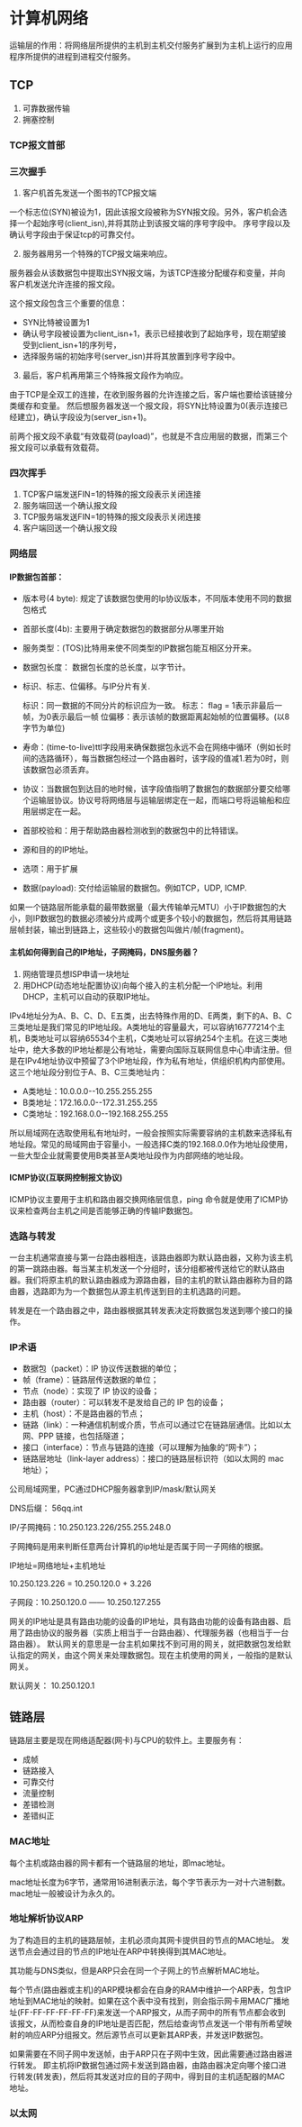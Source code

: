 # 计算机网络 


运输层的作用：将网络层所提供的主机到主机交付服务扩展到为主机上运行的应用程序所提供的进程到进程交付服务。

## TCP

1. 可靠数据传输
2. 拥塞控制


### TCP报文首部


### 三次握手


1. 客户机首先发送一个图书的TCP报文端

一个标志位(SYN)被设为1，因此该报文段被称为SYN报文段。另外，客户机会选择一个起始序号(client_isn),并将其防止到该报文端的序号字段中。 序号字段以及确认号字段由于保证tcp的可靠交付。

2. 服务器用另一个特殊的TCP报文端来响应。

服务器会从该数据包中提取出SYN报文端，为该TCP连接分配缓存和变量，并向客户机发送允许连接的报文段。

这个报文段包含三个重要的信息： 

  - SYN比特被设置为1
  - 确认号字段被设置为client_isn+1，表示已经接收到了起始序号，现在期望接受到client_isn+1的序列号，
  - 选择服务端的初始序号(server_isn)并将其放置到序号字段中。


3. 最后，客户机再用第三个特殊报文段作为响应。

由于TCP是全双工的连接，在收到服务器的允许连接之后，客户端也要给该链接分类缓存和变量。
然后想服务器发送一个报文段，将SYN比特设置为0(表示连接已经建立)，确认字段设为(server_isn+1)。


前两个报文段不承载“有效载荷(payload)”，也就是不含应用层的数据，而第三个报文段可以承载有效载荷。

### 四次挥手


1. TCP客户端发送FIN=1的特殊的报文段表示关闭连接
2. 服务端回送一个确认报文段
3. TCP服务端发送FIN=1的特殊的报文段表示关闭连接
4. 客户端回送一个确认报文段



### 网络层




#### IP数据包首部：

- 版本号(4 byte): 规定了该数据包使用的Ip协议版本，不同版本使用不同的数据包格式
- 首部长度(4b): 主要用于确定数据包的数据部分从哪里开始
- 服务类型：(TOS)比特用来使不同类型的IP数据包能互相区分开来。
- 数据包长度： 数据包长度的总长度，以字节计。
- 标识、标志、位偏移。与IP分片有关.

  标识：同一数据的不同分片的标识应为一致。
  标志： flag = 1表示非最后一帧，为0表示最后一帧
  位偏移：表示该帧的数据距离起始帧的位置偏移。(以8字节为单位)

- 寿命：(time-to-live)ttl字段用来确保数据包永远不会在网络中循环（例如长时间的选路循环），每当数据包经过一个路由器时，该字段的值减1.若为0时，则该数据包必须丢弃。
- 协议：当数据包到达目的地时候，该字段值指明了数据包的数据部分要交给哪个运输层协议。协议号将网络层与运输层绑定在一起，而端口号将运输船和应用层绑定在一起。
- 首部校验和：用于帮助路由器检测收到的数据包中的比特错误。
- 源和目的的IP地址。
- 选项：用于扩展
- 数据(payload): 交付给运输层的数据包。例如TCP，UDP, ICMP.



如果一个链路层所能承载的最带数据量（最大传输单元MTU）小于IP数据包的大小，则IP数据包的数据必须被分片成两个或更多个较小的数据包，然后将其用链路层帧封装，输出到链路上，这些较小的数据包叫做片/帧(fragment)。





#### 主机如何得到自己的IP地址，子网掩码，DNS服务器？


1. 网络管理员想ISP申请一块地址
2. 用DHCP(动态地址配置协议)向每个接入的主机分配一个IP地址。利用DHCP，主机可以自动的获取IP地址。


IPv4地址分为A、B、C、D、E五类，出去特殊作用的D、E两类，剩下的A、B、C三类地址是我们常见的IP地址段。A类地址的容量最大，可以容纳16777214个主机，B类地址可以容纳65534个主机，C类地址可以容纳254个主机。在这三类地址中，绝大多数的IP地址都是公有地址，需要向国际互联网信息中心申请注册。但是在IPv4地址协议中预留了3个IP地址段，作为私有地址，供组织机构内部使用。这三个地址段分别位于A、B、C三类地址内：

- A类地址：10.0.0.0--10.255.255.255
- B类地址：172.16.0.0--172.31.255.255 
- C类地址：192.168.0.0--192.168.255.255

所以局域网在选取使用私有地址时，一般会按照实际需要容纳的主机数来选择私有地址段。常见的局域网由于容量小，一般选择C类的192.168.0.0作为地址段使用，一些大型企业就需要使用B类甚至A类地址段作为内部网络的地址段。



#### ICMP协议(互联网控制报文协议)

ICMP协议主要用于主机和路由器交换网络层信息，ping 命令就是使用了ICMP协议来检查两台主机之间是否能够正确的传输IP数据包。


### 选路与转发

一台主机通常直接与第一台路由器相连，该路由器即为默认路由器，又称为该主机的第一跳路由器。每当某主机发送一个分组时，该分组都被传送给它的默认路由器。我们将原主机的默认路由器成为源路由器，目的主机的默认路由器称为目的路由器，选路即为为一个数据包从源主机传送到目的主机选路的问题。 

转发是在一个路由器之中，路由器根据其转发表决定将数据包发送到哪个接口的操作。

### IP术语


- 数据包（packet）：IP 协议传送数据的单位；
- 帧（frame）：链路层传送数据的单位；
- 节点（node）：实现了 IP 协议的设备；
- 路由器（router）：可以转发不是发给自己的 IP 包的设备；
- 主机（host）：不是路由器的节点；
- 链路（link）：一种通信机制或介质，节点可以通过它在链路层通信。比如以太网、PPP 链接，也包括隧道；
- 接口（interface）：节点与链路的连接（可以理解为抽象的“网卡”）；
- 链路层地址（link-layer address）：接口的链路层标识符（如以太网的 mac 地址）；


公司局域网里，PC通过DHCP服务器拿到IP/mask/默认网关

DNS后缀： 56qq.int

IP/子网掩码：10.250.123.226/255.255.248.0

子网掩码是用来判断任意两台计算机的ip地址是否属于同一子网络的根据。

IP地址=网络地址+主机地址

10.250.123.226 = 10.250.120.0 + 3.226

子网段：10.250.120.0 —— 10.250.127.255

网关的IP地址是具有路由功能的设备的IP地址，具有路由功能的设备有路由器、启用了路由协议的服务器（实质上相当于一台路由器）、代理服务器（也相当于一台路由器）。
默认网关的意思是一台主机如果找不到可用的网关，就把数据包发给默认指定的网关，由这个网关来处理数据包。现在主机使用的网关，一般指的是默认网关。

默认网关： 10.250.120.1


## 链路层

链路层主要是现在网络适配器(网卡)与CPU的软件上。主要服务有：

- 成帧
- 链路接入
- 可靠交付
- 流量控制
- 差错检测
- 差错纠正


### MAC地址

每个主机或路由器的网卡都有一个链路层的地址，即mac地址。

mac地址长度为6字节，通常用16进制表示法，每个字节表示为一对十六进制数。
mac地址一般被设计为永久的。

### 地址解析协议ARP

为了构造目的主机的链路层帧，主机必须向其网卡提供目的节点的MAC地址。
发送节点会通过目的节点的IP地址在ARP中转换得到其MAC地址。

其功能与DNS类似，但是ARP只会在同一个子网上的节点解析MAC地址。

每个节点(路由器或主机)的ARP模块都会在自身的RAM中维护一个ARP表，包含IP地址到MAC地址的映射。如果在这个表中没有找到，则会指示网卡用MAC广播地址(FF-FF-FF-FF-FF-FF)来发送一个ARP报文，从而子网中的所有节点都会收到该报文，从而检查自身的IP地址是否匹配，然后给查询节点发送一个带有所希望映射的响应ARP分组报文。然后源节点可以更新其ARP表，并发送IP数据包。

如果需要在不同子网中发送帧，由于ARP只在子网中生效，因此需要通过路由器进行转发。
即主机将IP数据包通过网卡发送到路由器，由路由器决定向哪个接口进行转发(转发表)，然后将其发送对应的目的子网中，得到目的主机适配器的MAC地址。

### 以太网































